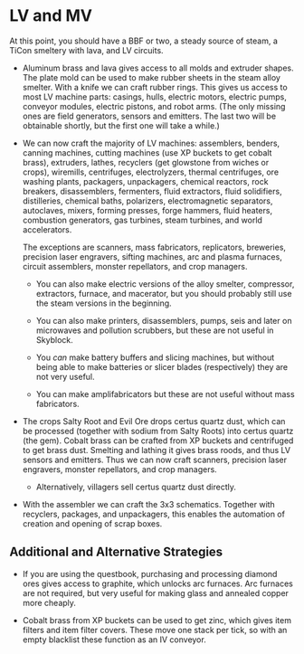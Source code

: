 LV and MV
=========

At this point,
you should have a BBF or two,
a steady source of steam,
a TiCon smeltery with lava,
and LV circuits.

- Aluminum brass and lava gives access to all molds and extruder shapes.
    The plate mold can be used to make rubber sheets in the steam alloy smelter.
    With a knife we can craft rubber rings.
    This gives us access to most LV machine parts:
    casings,
    hulls,
    electric motors,
    electric pumps,
    conveyor modules,
    electric pistons,
    and robot arms.
    (The only missing ones are field generators, sensors and emitters.
    The last two will be obtainable shortly,
    but the first one will take a while.)

- We can now craft the majority of LV machines:
    assemblers,
    benders,
    canning machines,
    cutting machines (use XP buckets to get cobalt brass),
    extruders,
    lathes,
    recyclers (get glowstone from wiches or crops),
    wiremills, 
    centrifuges,
    electrolyzers,
    thermal centrifuges,
    ore washing plants,
    packagers,
    unpackagers,
    chemical reactors,
    rock breakers,
    disassemblers,
    fermenters,
    fluid extractors,
    fluid solidifiers,
    distilleries,
    chemical baths,
    polarizers,
    electromagnetic separators,
    autoclaves,
    mixers,
    forming presses,
    forge hammers,
    fluid heaters,
    combustion generators,
    gas turbines,
    steam turbines,
    and world accelerators.

    The exceptions are
    scanners,
    mass fabricators,
    replicators,
    breweries, 
    precision laser engravers,
    sifting machines,
    arc and plasma furnaces,
    circuit assemblers,
    monster repellators,
    and crop managers.

    - You can also make electric versions of the
        alloy smelter,
        compressor,
        extractors,
        furnace,
        and macerator, 
        but you should probably still use the steam versions in the beginning.

    - You can also make printers, disassemblers, pumps, seis
        and later on microwaves and pollution scrubbers,
        but these are not useful in Skyblock.

    - You _can_ make battery buffers and slicing machines,
        but without being able to make batteries or slicer blades
        (respectively)
        they are not very useful.

    - You can make amplifabricators but these are not useful without mass fabricators.

- The crops Salty Root and Evil Ore drops certus quartz dust,
    which can be processed (together with sodium from Salty Roots) into certus quartz (the gem).
    Cobalt brass can be crafted from XP buckets and centrifuged to get brass dust.
    Smelting and lathing it gives brass roods,
    and thus LV sensors and emitters.
    Thus we can now craft scanners,
    precision laser engravers, monster repellators, and crop managers.
    - Alternatively, villagers sell certus quartz dust directly.

- With the assembler we can craft the 3x3 schematics.
    Together with recyclers,
    packages,
    and unpackagers,
    this enables the automation of creation and opening of scrap boxes.

Additional and Alternative Strategies
-------------------------------------

- If you are using the questbook,
    purchasing and processing diamond ores gives access to graphite,
    which unlocks arc furnaces.
    Arc furnaces are not required,
    but very useful for making glass and annealed copper more cheaply.

- Cobalt brass from XP buckets can be used to get zinc,
    which gives item filters and item filter covers.
    These move one stack per tick,
    so with an empty blacklist these function as an IV conveyor.
